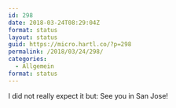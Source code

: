 ```yaml
---
id: 298
date: 2018-03-24T08:29:04Z
format: status
layout: status
guid: https://micro.hartl.co/?p=298
permalink: /2018/03/24/298/
categories:
  - Allgemein
format: status
---
```

I did not really expect it but: See you in San Jose!
